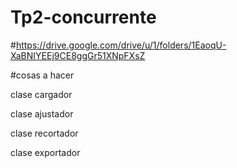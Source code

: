 # Tp2-concurrente
#https://drive.google.com/drive/u/1/folders/1EaoqU-XaBNIYEEj9CE8ggGr51XNpFXsZ

#cosas a hacer

clase cargador  

clase ajustador

clase recortador

clase exportador
